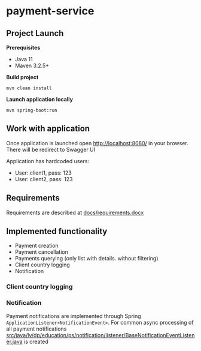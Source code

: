 # payment-service
## Project Launch
**Prerequisites**
- Java 11
- Maven 3.2.5+

**Build project**

`mvn clean install`

**Launch application locally**

`mvn spring-boot:run`

## Work with application
Once application is launched open [http://localhost:8080/]() in your browser. There will be redirect to Swagger UI

Application has hardcoded users:
- User: client1, pass: 123
- User: client2, pass: 123

## Requirements
Requirements are described at [docs/requirements.docx]()

## Implemented functionality
- Payment creation
- Payment cancellation
- Payments querying (only list with details. without filtering)
- Client country logging
- Notification

### Client country logging

### Notification
Payment notifications are implemented through Spring `ApplicationListener<NotificationEvent>`. For common async processing of all payment notifications [src/java/lv/dp/education/ps/notification/listener/BaseNotificationEventListener.java](BaseNotificationEventListener) is created 